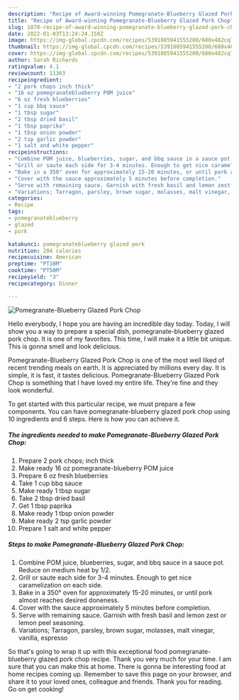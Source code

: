 ```yaml
---
description: "Recipe of Award-winning Pomegranate-Blueberry Glazed Pork Chop"
title: "Recipe of Award-winning Pomegranate-Blueberry Glazed Pork Chop"
slug: 1870-recipe-of-award-winning-pomegranate-blueberry-glazed-pork-chop
date: 2022-01-03T13:24:24.150Z
image: https://img-global.cpcdn.com/recipes/5391085941555200/680x482cq70/pomegranate-blueberry-glazed-pork-chop-recipe-main-photo.jpg
thumbnail: https://img-global.cpcdn.com/recipes/5391085941555200/680x482cq70/pomegranate-blueberry-glazed-pork-chop-recipe-main-photo.jpg
cover: https://img-global.cpcdn.com/recipes/5391085941555200/680x482cq70/pomegranate-blueberry-glazed-pork-chop-recipe-main-photo.jpg
author: Sarah Richards
ratingvalue: 4.1
reviewcount: 11363
recipeingredient:
- "2 pork chops inch thick"
- "16 oz pomegranateblueberry POM juice"
- "6 oz fresh blueberries"
- "1 cup bbq sauce"
- "1 tbsp sugar"
- "2 tbsp dried basil"
- "1 tbsp paprika"
- "1 tbsp onion powder"
- "2 tsp garlic powder"
- "1 salt and white pepper"
recipeinstructions:
- "Combine POM juice, blueberries, sugar, and bbq sauce in a sauce pot. Reduce on medium heat by 1/2."
- "Grill or saute each side for 3-4 minutes. Enough to get nice caramelization on each side."
- "Bake in a 350° oven for approximately 15-20 minutes, or until pork almost reaches desired doneness."
- "Cover with the sauce approximately 5 minutes before completion."
- "Serve with remaining sauce. Garnish with fresh basil and lemon zest or lemon peel seasoning."
- "Variations; Tarragon, parsley, brown sugar, molasses, malt vinegar, vanilla, espresso"
categories:
- Recipe
tags:
- pomegranateblueberry
- glazed
- pork

katakunci: pomegranateblueberry glazed pork 
nutrition: 284 calories
recipecuisine: American
preptime: "PT10M"
cooktime: "PT50M"
recipeyield: "3"
recipecategory: Dinner

---
```



![Pomegranate-Blueberry Glazed Pork Chop](https://img-global.cpcdn.com/recipes/5391085941555200/680x482cq70/pomegranate-blueberry-glazed-pork-chop-recipe-main-photo.jpg)

Hello everybody, I hope you are having an incredible day today. Today, I will show you a way to prepare a special dish, pomegranate-blueberry glazed pork chop. It is one of my favorites. This time, I will make it a little bit unique. This is gonna smell and look delicious.

Pomegranate-Blueberry Glazed Pork Chop is one of the most well liked of recent trending meals on earth. It is appreciated by millions every day. It is simple, it is fast, it tastes delicious. Pomegranate-Blueberry Glazed Pork Chop is something that I have loved my entire life. They're fine and they look wonderful.




To get started with this particular recipe, we must prepare a few components. You can have pomegranate-blueberry glazed pork chop using 10 ingredients and 6 steps. Here is how you can achieve it.

<!--inarticleads1-->

##### The ingredients needed to make Pomegranate-Blueberry Glazed Pork Chop:

1. Prepare 2 pork chops; inch thick
1. Make ready 16 oz pomegranate-blueberry POM juice
1. Prepare 6 oz fresh blueberries
1. Take 1 cup bbq sauce
1. Make ready 1 tbsp sugar
1. Take 2 tbsp dried basil
1. Get 1 tbsp paprika
1. Make ready 1 tbsp onion powder
1. Make ready 2 tsp garlic powder
1. Prepare 1 salt and white pepper




<!--inarticleads2-->

##### Steps to make Pomegranate-Blueberry Glazed Pork Chop:

1. Combine POM juice, blueberries, sugar, and bbq sauce in a sauce pot. Reduce on medium heat by 1/2.
1. Grill or saute each side for 3-4 minutes. Enough to get nice caramelization on each side.
1. Bake in a 350° oven for approximately 15-20 minutes, or until pork almost reaches desired doneness.
1. Cover with the sauce approximately 5 minutes before completion.
1. Serve with remaining sauce. Garnish with fresh basil and lemon zest or lemon peel seasoning.
1. Variations; Tarragon, parsley, brown sugar, molasses, malt vinegar, vanilla, espresso




So that's going to wrap it up with this exceptional food pomegranate-blueberry glazed pork chop recipe. Thank you very much for your time. I am sure that you can make this at home. There is gonna be interesting food at home recipes coming up. Remember to save this page on your browser, and share it to your loved ones, colleague and friends. Thank you for reading. Go on get cooking!
